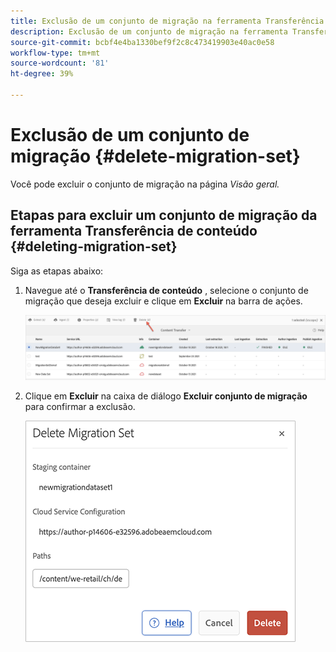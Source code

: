 ```yaml
---
title: Exclusão de um conjunto de migração na ferramenta Transferência de conteúdo
description: Exclusão de um conjunto de migração na ferramenta Transferência de conteúdo
source-git-commit: bcbf4e4ba1330bef9f2c8c473419903e40ac0e58
workflow-type: tm+mt
source-wordcount: '81'
ht-degree: 39%

---
```



# Exclusão de um conjunto de migração {#delete-migration-set}

Você pode excluir o conjunto de migração na página *Visão geral.*

## Etapas para excluir um conjunto de migração da ferramenta Transferência de conteúdo {#deleting-migration-set}

Siga as etapas abaixo:

1. Navegue até o **Transferência de conteúdo** , selecione o conjunto de migração que deseja excluir e clique em **Excluir** na barra de ações.

   ![imagem](/help/journey-migration/content-transfer-tool/assets-ctt/migration-delete1.png)

1. Clique em **Excluir** na caixa de diálogo **Excluir conjunto de migração** para confirmar a exclusão.

   ![imagem](/help/journey-migration/content-transfer-tool/assets-ctt/migration-delete2.png)
